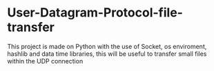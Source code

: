 # User-Datagram-Protocol-file-transfer
This project is made on Python with the use of Socket, os enviroment, hashlib and data time libraries, this will be useful to transfer small files within the UDP connection
